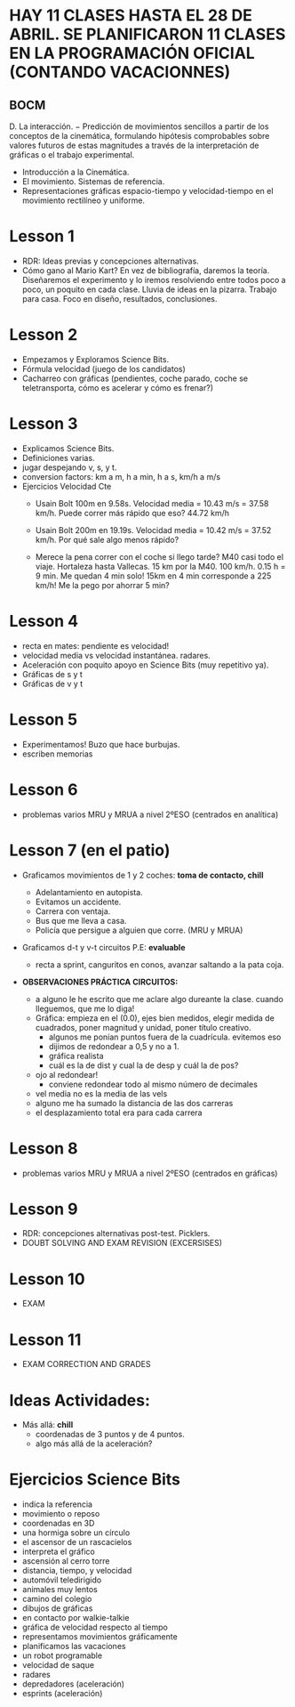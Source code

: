 # HAY 11 CLASES HASTA EL 28 DE ABRIL. SE PLANIFICARON 11 CLASES EN LA PROGRAMACIÓN OFICIAL (CONTANDO VACACIONNES)

## BOCM
D. La interacción.
− Predicción de movimientos sencillos a partir de los conceptos de la cinemática, formulando
hipótesis comprobables sobre valores futuros de estas magnitudes a través de la
interpretación de gráficas o el trabajo experimental.
- Introducción a la Cinemática.
- El movimiento. Sistemas de referencia.
- Representaciones gráficas espacio-tiempo y velocidad-tiempo en el movimiento rectilíneo y
uniforme.

# Lesson 1
- RDR: Ideas previas y concepciones alternativas.
- Cómo gano al Mario Kart? En vez de bibliografía, daremos la teoría. Diseñaremos el experimento y lo iremos resolviendo entre todos poco a poco, un poquito en cada clase. Lluvia de ideas en la pizarra. Trabajo para casa. Foco en diseño, resultados, conclusiones.

# Lesson 2
- Empezamos y Exploramos Science Bits.
- Fórmula velocidad (juego de los candidatos)
- Cacharreo con gráficas (pendientes, coche parado, coche se teletransporta, cómo es acelerar y cómo es frenar?)
    
# Lesson 3
- Explicamos Science Bits.
- Definiciones varias.
- jugar despejando v, s, y t.
- conversion factors: km a m, h a min, h a s, km/h a m/s
- Ejercicios Velocidad Cte
    - Usain Bolt 100m en 9.58s. Velocidad media = 10.43 m/s = 37.58 km/h. Puede correr más rápido que eso? 44.72 km/h
    - Usain Bolt 200m en 19.19s. Velocidad media = 10.42 m/s = 37.52 km/h. Por qué sale algo menos rápido?

    - Merece la pena correr con el coche si llego tarde? M40 casi todo el viaje. Hortaleza hasta Vallecas. 15 km por la M40. 100 km/h. 0.15 h = 9 min. Me quedan 4 min solo! 15km en 4 min corresponde a 225 km/h! Me la pego por ahorrar 5 min?

# Lesson 4
- recta en mates: pendiente es velocidad!
- velocidad media vs velocidad instantánea. radares.
- Aceleración con poquito apoyo en Science Bits (muy repetitivo ya).
- Gráficas de s y t
- Gráficas de v y t

# Lesson 5
- Experimentamos! Buzo que hace burbujas.
- escriben memorias

# Lesson 6
- problemas varios MRU y MRUA a nivel 2ºESO (centrados en analítica)

# Lesson 7 (en el patio)
- Graficamos movimientos de 1 y 2 coches: **toma de contacto, chill**
    - Adelantamiento en autopista.
    - Evitamos un accidente.
    - Carrera con ventaja.
    - Bus que me lleva a casa.
    - Policía que persigue a alguien que corre. (MRU y MRUA)
- Graficamos d-t y v-t circuitos P.E: **evaluable**
    - recta a sprint, canguritos en conos, avanzar saltando a la pata coja.

- **OBSERVACIONES PRÁCTICA CIRCUITOS:**
    - a alguno le he escrito que me aclare algo dureante la clase. cuando lleguemos, que me lo diga!
    - Gráfica: empieza en el (0.0), ejes bien medidos, elegir medida de cuadrados, poner magnitud y unidad, poner título creativo.
        - algunos me ponían puntos fuera de la cuadrícula. evitemos eso
        - dijimos de redondear a 0,5 y no  a 1.
        - gráfica realista
        - cuál es la de dist y cual la de desp y cuál la de pos?
    - ojo al redondear!
        - conviene redondear todo al mismo número de decimales
    - vel media no es la media de las vels
    - alguno me ha sumado la distancia de las dos carreras
    - el desplazamiento total era para cada carrera

# Lesson 8
- problemas varios MRU y MRUA a nivel 2ºESO (centrados en gráficas)

# Lesson 9
- RDR: concepciones alternativas post-test. Picklers.
- DOUBT SOLVING AND EXAM REVISION (EXCERSISES)

# Lesson 10
- EXAM

# Lesson 11
- EXAM CORRECTION AND GRADES

# Ideas Actividades:
- Más allá: **chill**
    - coordenadas de 3 puntos y de 4 puntos.
    - algo más allá de la aceleración?

# Ejercicios Science Bits
- indica la referencia
- movimiento o reposo
- coordenadas en 3D
- una hormiga sobre un círculo
- el ascensor de un rascacielos
- interpreta el gráfico
- ascensión al cerro torre
- distancia, tiempo, y velocidad
- automóvil teledirigido
- animales muy lentos
- camino del colegio
- dibujos de gráficas
- en contacto por walkie-talkie
- gráfica de velocidad respecto al tiempo
- representamos movimientos gráficamente
- planificamos las vacaciones
- un robot programable
- velocidad de saque
- radares
- depredadores (aceleración)
- esprints (aceleración)

